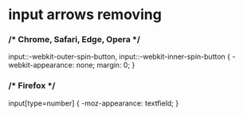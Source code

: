 # input arrows removing
### /* Chrome, Safari, Edge, Opera */
input::-webkit-outer-spin-button,
input::-webkit-inner-spin-button {
  -webkit-appearance: none;
  margin: 0;
}

### /* Firefox */
input[type=number] {
  -moz-appearance: textfield;
}